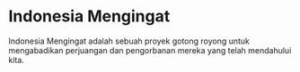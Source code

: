 # Indonesia Mengingat

Indonesia Mengingat adalah sebuah proyek gotong royong untuk mengabadikan perjuangan dan pengorbanan mereka yang telah mendahului kita.
